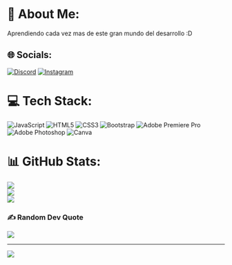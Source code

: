 
# 💫 About Me:
Aprendiendo cada vez mas de este gran mundo del desarrollo :D


## 🌐 Socials:
[![Discord](https://img.shields.io/badge/Discord-%237289DA.svg?logo=discord&logoColor=white)](https://discord.gg/Tackosday#5942) [![Instagram](https://img.shields.io/badge/Instagram-%23E4405F.svg?logo=Instagram&logoColor=white)](https://instagram.com/#) 

# 💻 Tech Stack:
![JavaScript](https://img.shields.io/badge/javascript-%23323330.svg?style=for-the-badge&logo=javascript&logoColor=%23F7DF1E) ![HTML5](https://img.shields.io/badge/html5-%23E34F26.svg?style=for-the-badge&logo=html5&logoColor=white) ![CSS3](https://img.shields.io/badge/css3-%231572B6.svg?style=for-the-badge&logo=css3&logoColor=white) ![Bootstrap](https://img.shields.io/badge/bootstrap-%23563D7C.svg?style=for-the-badge&logo=bootstrap&logoColor=white) ![Adobe Premiere Pro](https://img.shields.io/badge/Adobe%20Premiere%20Pro-9999FF.svg?style=for-the-badge&logo=Adobe%20Premiere%20Pro&logoColor=white) ![Adobe Photoshop](https://img.shields.io/badge/adobephotoshop-%2331A8FF.svg?style=for-the-badge&logo=adobephotoshop&logoColor=white) ![Canva](https://img.shields.io/badge/Canva-%2300C4CC.svg?style=for-the-badge&logo=Canva&logoColor=white)
# 📊 GitHub Stats:
![](https://github-readme-stats.vercel.app/api?username=JuanDavidEscalanteCastaneda-Campus&theme=tokyonight&hide_border=true&include_all_commits=true&count_private=false)<br/>
![](https://github-readme-streak-stats.herokuapp.com/?user=JuanDavidEscalanteCastaneda-Campus&theme=tokyonight&hide_border=true)<br/>
![](https://github-readme-stats.vercel.app/api/top-langs/?username=JuanDavidEscalanteCastaneda-Campus&theme=tokyonight&hide_border=true&include_all_commits=true&count_private=false&layout=compact)

### ✍️ Random Dev Quote
![](https://quotes-github-readme.vercel.app/api?type=horizontal&theme=tokyonight)

---
[![](https://visitcount.itsvg.in/api?id=JuanDavidEscalanteCastaneda-Campus&icon=2&color=1)](https://visitcount.itsvg.in)

<!-- Proudly created with GPRM ( https://gprm.itsvg.in ) -->
